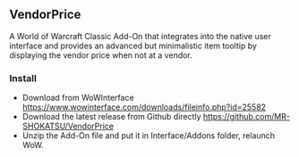 ## VendorPrice
 A World of Warcraft Classic Add-On that integrates into the native user interface and provides an advanced but minimalistic item tooltip by displaying the vendor price when not at a vendor. 
 
### Install
- Download from WoWInterface https://www.wowinterface.com/downloads/fileinfo.php?id=25582
- Download the latest release from Github directly https://github.com/MR-SHOKATSU/VendorPrice
- Unzip the Add-On file and put it in Interface/Addons folder, relaunch WoW.
